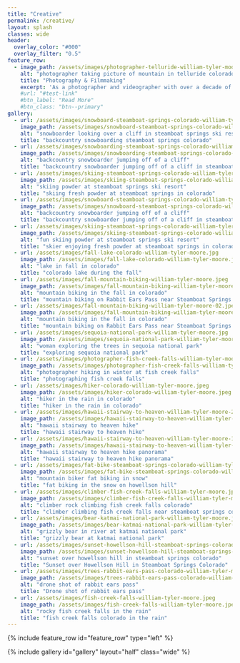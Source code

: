 ```yaml
---
title: "Creative"
permalink: /creative/
layout: splash
classes: wide
header:
  overlay_color: "#000"
  overlay_filter: "0.5"
feature_row:
  - image_path: /assets/images/photographer-telluride-william-tyler-moore.jpeg
    alt: "photographer taking picture of mountain in telluride colorado"
    title: "Photography & Filmmaking"
    excerpt: 'As a photographer and videographer with over a decade of experience, my passion lies in capturing outdoor adventures and action sports, such as skiing and mountain biking, for ski and bike shops, action sports films, and product manufacturers. As a certified drone pilot, I am able to bring unique perspectives to my work. My goal is to create art that tells a story and inspires others to experience the beauty and excitement of nature for themselves. '
    #url: "#test-link"
    #btn_label: "Read More"
    #btn_class: "btn--primary"
gallery:
  - url: /assets/images/snowboard-steamboat-springs-colorado-william-tyler-moore.jpeg
    image_path: /assets/images/snowboard-steamboat-springs-colorado-william-tyler-moore.jpeg
    alt: "snowboarder looking over a cliff in steamboat springs ski resort"
    title: "backcountry snowboarding steamboat springs colorado"
  - url: /assets/images/snowboarding-steamboat-springs-colorado-william-tyler-moore.jpeg
    image_path: /assets/images/snowboarding-steamboat-springs-colorado-william-tyler-moore.jpeg
    alt: "backcountry snowboarder jumping off of a cliff"
    title: "backcountry snowboarder jumping off of a cliff in steamboat springs colorado"
  - url: /assets/images/skiing-steamboat-springs-colorado-william-tyler-moore-01.jpeg
    image_path: /assets/images/skiing-steamboat-springs-colorado-william-tyler-moore-01.jpeg
    alt: "skiing powder at steamboat springs ski resort"
    title: "skiing fresh powder at steamboat springs in colorado"
  - url: /assets/images/snowboard-steamboat-springs-colorado-william-tyler-moore-02.jpeg
    image_path: /assets/images/snowboard-steamboat-springs-colorado-william-tyler-moore-02.jpeg
    alt: "backcountry snowboarder jumping off of a cliff"
    title: "backcountry snowboarder jumping off of a cliff in steamboat springs colorado"
  - url: /assets/images/skiing-steamboat-springs-colorado-william-tyler-moore-03.jpeg
    image_path: /assets/images/skiing-steamboat-springs-colorado-william-tyler-moore-03.jpeg
    alt: "fun skiing powder at steamboat springs ski resort"
    title: "skier enjoying fresh powder at steamboat springs in colorado"
  - url: /assets/images/fall-lake-colorado-william-tyler-moore.jpg
    image_path: /assets/images/fall-lake-colorado-william-tyler-moore.jpg
    alt: "lake in fall in colorado"
    title: "colorado lake during the fall"
  - url: /assets/images/fall-mountain-biking-william-tyler-moore.jpeg
    image_path: /assets/images/fall-mountain-biking-william-tyler-moore.jpeg
    alt: "mountain biking in the fall in colorado"
    title: "mountain biking on Rabbit Ears Pass near Steamboat Springs Colorado"
  - url: /assets/images/fall-mountain-biking-william-tyler-moore-02.jpeg
    image_path: /assets/images/fall-mountain-biking-william-tyler-moore-02.jpeg
    alt: "mountain biking in the fall in colorado"
    title: "mountain biking on Rabbit Ears Pass near Steamboat Springs Colorado"
  - url: /assets/images/sequoia-national-park-william-tyler-moore.jpg
    image_path: /assets/images/sequoia-national-park-william-tyler-moore.jpg
    alt: "woman exploring the trees in sequoia national park"
    title: "exploring sequoia national park"
  - url: /assets/images/photographer-fish-creek-falls-william-tyler-moore-1.jpg
    image_path: /assets/images/photographer-fish-creek-falls-william-tyler-moore-1.jpg
    alt: "photographer hiking in winter at fish creek falls"
    title: "photographing fish creek falls"
  - url: /assets/images/hiker-colorado-william-tyler-moore.jpeg
    image_path: /assets/images/hiker-colorado-william-tyler-moore.jpeg
    alt: "hiker in the rain in colorado"
    title: "hiker in the rain in colorado"
  - url: /assets/images/hawaii-stairway-to-heaven-william-tyler-moore-2.jpg
    image_path: /assets/images/hawaii-stairway-to-heaven-william-tyler-moore-2.jpg
    alt: "hawaii stairway to heaven hike"
    title: "hawaii stairway to heaven hike"
  - url: /assets/images/hawaii-stairway-to-heaven-william-tyler-moore-1.jpg
    image_path: /assets/images/hawaii-stairway-to-heaven-william-tyler-moore-1.jpg
    alt: "hawaii stairway to heaven hike panorama"
    title: "hawaii stairway to heaven hike panorama"
  - url: /assets/images/fat-bike-steamboat-springs-colorado-william-tyler-moore.jpeg
    image_path: /assets/images/fat-bike-steamboat-springs-colorado-william-tyler-moore.jpeg
    alt: "mountain biker fat biking in snow"
    title: "fat biking in the snow on howellson hill"
  - url: /assets/images/climber-fish-creek-falls-william-tyler-moore.jpeg
    image_path: /assets/images/climber-fish-creek-falls-william-tyler-moore.jpeg
    alt: "climber rock climbing fish creek falls colorado"
    title: "climber climbing fish creek falls near steamboat springs colorado "
  - url: /assets/images/bear-katmai-national-park-william-tyler-moore.jpeg
    image_path: /assets/images/bear-katmai-national-park-william-tyler-moore.jpeg
    alt: "grizzly bear in river at katmai national park"
    title: "grizzly bear at katmai national park"
  - url: /assets/images/sunset-howellson-hill-steamboat-springs-colorado-william-tyler-moore.jpg
    image_path: /assets/images/sunset-howellson-hill-steamboat-springs-colorado-william-tyler-moore.jpg
    alt: "sunset over howellson hill in steamboat springs colorado"
    title: "Sunset over Howellson Hill in Steamboat Springs Colorado"
  - url: /assets/images/trees-rabbit-ears-pass-colorado-william-tyler-moore.jpg
    image_path: /assets/images/trees-rabbit-ears-pass-colorado-william-tyler-moore.jpg
    alt: "drone shot of rabbit ears pass"
    title: "Drone shot of rabbit ears pass"
  - url: /assets/images/fish-creek-falls-william-tyler-moore.jpeg
    image_path: /assets/images/fish-creek-falls-william-tyler-moore.jpeg
    alt: "rocky fish creek falls in the rain"
    title: "fish creek falls colorado in the rain"
---
```


{% include feature_row id="feature_row" type="left" %}

{% include gallery id="gallery" layout="half" class="wide" %}
